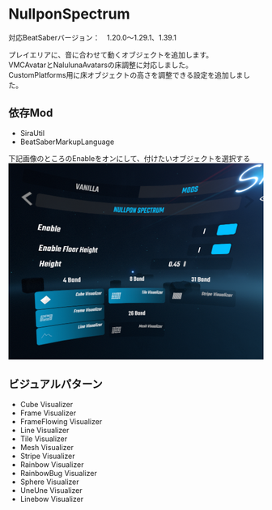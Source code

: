 # NullponSpectrum

対応BeatSaberバージョン：　1.20.0～1.29.1、1.39.1

プレイエリアに、音に合わせて動くオブジェクトを追加します。  
VMCAvatarとNalulunaAvatarsの床調整に対応しました。  
CustomPlatforms用に床オブジェクトの高さを調整できる設定を追加しました。

## 依存Mod

- SiraUtil
- BeatSaberMarkupLanguage

下記画像のところのEnableをオンにして、付けたいオブジェクトを選択する  
![NullponSpcetrum](https://raw.githubusercontent.com/nullpon16tera/nullpon16tera.github.io/master/NullponSpectrum/modifierer.png "NullponSpcetrum")

## ビジュアルパターン

- Cube Visualizer
- Frame Visualizer
- FrameFlowing Visualizer
- Line Visualizer
- Tile Visualizer
- Mesh Visualizer
- Stripe Visualizer
- Rainbow Visualizer
- RainbowBug Visualizer
- Sphere Visualizer
- UneUne Visualizer
- Linebow Visualizer

